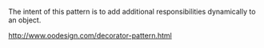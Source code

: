 The intent of this pattern is to add additional responsibilities dynamically to an object.

http://www.oodesign.com/decorator-pattern.html
